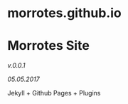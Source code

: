 # morrotes.github.io
Morrotes Site
===================

_v.0.0.1_

_05.05.2017_

Jekyll + Github Pages + Plugins
